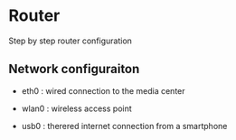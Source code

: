 # Router
Step by step router configuration

## Network configuraiton
* eth0 : wired connection to the media center

* wlan0 : wireless access point

* usb0 : therered internet connection from a smartphone




